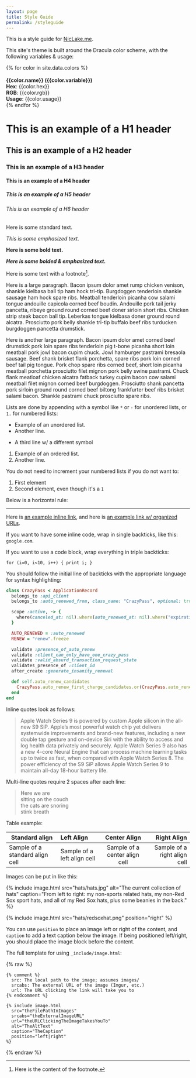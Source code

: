 ```yaml
---
layout: page
title: Style Guide
permalink: /styleguide
---
```


This is a style guide for [NicLake.me](/).

This site's theme is built around the Dracula color scheme, with the following variables & usage:

<div class="container color-container">
  <div class="row">
    {% for color in site.data.colors %}
      <div class="col-lg-4 col-md-6 col-sm-12 d-flex align-items-stretch">
        <div class="card color-box">
          <div class="the-color" style="background-color: {{color.hex}};">&nbsp;</div>
          <div class="mt-2 mb-auto">
            <div><strong>{{color.name}} ({{color.variable}})</strong></div>
            <div><strong>Hex</strong>: {{color.hex}}</div>
            <div><strong>RGB</strong>: {{color.rgb}}</div>
            <div><strong>Usage</strong>: {{color.usage}}</div>
          </div>
        </div>
      </div>
    {% endfor %}
  </div>
</div>

# This is an example of a H1 header

## This is an example of a H2 header

### This is an example of a H3 header

#### This is an example of a H4 header

##### This is an example of a H5 header

###### This is an example of a H6 header

Here is some standard text.

*This is some emphasized text.*

**Here is some bold text.**

***Here is some bolded & emphasized text.***

Here is some text with a footnote[^1].

[^1]: Here is the content of the footnote.

Here is a large paragraph. Bacon ipsum dolor amet rump chicken venison, shankle kielbasa ball tip ham hock tri-tip. Burgdoggen tenderloin shankle sausage ham hock spare ribs. Meatball tenderloin picanha cow salami tongue andouille capicola corned beef boudin. Andouille pork tail jerky pancetta, ribeye ground round corned beef doner sirloin short ribs. Chicken strip steak bacon ball tip. Leberkas tongue kielbasa doner ground round alcatra. Prosciutto pork belly shankle tri-tip buffalo beef ribs turducken burgdoggen pancetta drumstick.

Here is another large paragraph. Bacon ipsum dolor amet corned beef drumstick pork loin spare ribs tenderloin pig t-bone picanha short loin meatball pork jowl bacon cupim chuck. Jowl hamburger pastrami bresaola sausage. Beef shank brisket flank porchetta, spare ribs pork loin corned beef tail pig tongue. Pork chop spare ribs corned beef, short loin picanha meatball porchetta prosciutto filet mignon pork belly swine pastrami. Chuck flank meatloaf chicken alcatra fatback turkey cupim bacon cow salami meatball filet mignon corned beef burgdoggen. Prosciutto shank pancetta pork sirloin ground round corned beef biltong frankfurter beef ribs brisket salami bacon. Shankle pastrami chuck prosciutto spare ribs.

Lists are done by appending with a symbol like `*` or `-` for unordered lists, or `1.` for numbered lists:

* Example of an unordered list.
* Another line.
- A third line w/ a different symbol

1. Example of an ordered list.
2. Another line.

You do not need to increment your numbered lists if you do not want to:

1. First element
1. Second element, even though it's a `1`

Below is a horizontal rule:

---

Here is [an example inline link](google.com), and here is [an example link w/ organized URLs][orglink].

[orglink]: yahoo.com

If you want to have some inline code, wrap in single backticks, like this: `google.com`.

If you want to use a code block, wrap everything in triple backticks:

```
for (i=0, i<10, i++) { print i; }
```

You should follow the initial line of backticks with the appropriate language for syntax highlighting:

```ruby
class CrazyPass < ApplicationRecord
  belongs_to :api_client
  belongs_to :auto_renewed_from, class_name: "CrazyPass", optional: true

  scope :active, -> {
    where(canceled_at: nil).where(auto_renewed_at: nil).where("expiration_date >= ?", Time.current.beginning_of_day)
  }

  AUTO_RENEWED = :auto_renewed
  RENEW = "renew".freeze

  validate :presence_of_auto_renew
  validate :client_can_only_have_one_crazy_pass
  validate :valid_absurd_transaction_request_state
  validates_presence_of :client_id
  after_create :generate_insanity_renewal

  def self.auto_renew_candidates
    CrazyPass.auto_renew_first_charge_candidates.or(CrazyPass.auto_renew_second_charge_candidates)
  end
end
```

Inline quotes look as follows:

> Apple Watch Series 9 is powered by custom Apple silicon in the all-new S9 SiP. Apple’s most powerful watch chip yet delivers systemwide improvements and brand-new features, including a new double tap gesture and on-device Siri with the ability to access and log health data privately and securely. Apple Watch Series 9 also has a new 4-core Neural Engine that can process machine learning tasks up to twice as fast, when compared with Apple Watch Series 8. The power efficiency of the S9 SiP allows Apple Watch Series 9 to maintain all-day 18-hour battery life.  

Multi-line quotes require 2 spaces after each line:

> Here we are  
> sitting on the couch  
> the cats are snoring  
> stink breath  

Table example:

| Standard align | Left Align | Center Align | Right Align |
|---|:--|:-:|--:|
| Sample of a standard align cell | Sample of a left align cell | Sample of a center align cell | Sample of a right align cell |

Images can be put in like this:

{% include image.html
  src="hats/hats.jpg"
  alt="The current collection of hats"
  caption="From left to right: my non-sports related hats, my non-Red Sox sport hats, and all of my Red Sox hats, plus some beanies in the back."
%}

{% include image.html
  src="hats/redsoxhat.png"
  position="right"
%}

You can use `position` to place an image left or right of the content, and `caption` to add a text caption below the image. If being positioned left/right, you should place the image block before the content.

The full template for using `_include/image.html`:

{% raw %}

```liquid
{% comment %}
  src: The local path to the image; assumes images/
  srcabs: The external URL of the image (Imgur, etc.)
  url: The URL clicking the link will take you to
{% endcomment %}

{% include image.html
  src="theFilePathInImages"
  srcabs="theExternalImageURL"
  url="theURLClickingTheImageTakesYouTo"
  alt="TheAltText"
  caption="TheCaption"
  position="left|right"
%}
```

{% endraw %}
